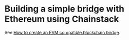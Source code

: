 # Building a simple bridge with Ethereum using Chainstack

See [How to create an EVM compatible blockchain bridge](https://chainstack.com/how-to-create-blockchain-bridge/).
